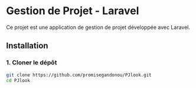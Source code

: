 # Gestion de Projet - Laravel

Ce projet est une application de gestion de projet développée avec Laravel.

##  Installation

### 1. Cloner le dépôt

```bash
git clone https://github.com/promisegandonou/PJlook.git
cd PJlook


